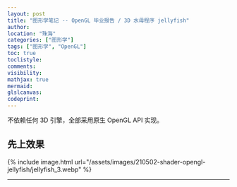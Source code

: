 ```yaml
---
layout: post
title: "图形学笔记 -- OpenGL 毕业报告 / 3D 水母程序 jellyfish"
author:
location: "珠海"
categories: ["图形学"]
tags: ["图形学", "OpenGL"]
toc: true
toclistyle:
comments:
visibility:
mathjax: true
mermaid:
glslcanvas:
codeprint:
---
```


不依赖任何 3D 引擎，全部采用原生 OpenGL API 实现。


## 先上效果

{% include image.html url="/assets/images/210502-shader-opengl-jellyfish/jellyfish_3.webp" %}

<hr class='reviewline'/>
<p class='reviewtip'><script type='text/javascript' src='{% include relref.html url="/assets/reviewjs/blogs/2021-05-02-shader-OpenGL-jellyfish.md.js" %}'></script></p>
